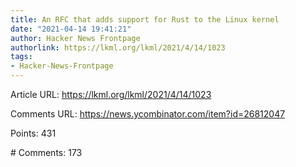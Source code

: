 ```yaml
---
title: An RFC that adds support for Rust to the Linux kernel
date: "2021-04-14 19:41:21"
author: Hacker News Frontpage
authorlink: https://lkml.org/lkml/2021/4/14/1023
tags:
- Hacker-News-Frontpage
---
```


<p>Article URL: <a href="https://lkml.org/lkml/2021/4/14/1023">https://lkml.org/lkml/2021/4/14/1023</a></p>
<p>Comments URL: <a href="https://news.ycombinator.com/item?id=26812047">https://news.ycombinator.com/item?id=26812047</a></p>
<p>Points: 431</p>
<p># Comments: 173</p>
